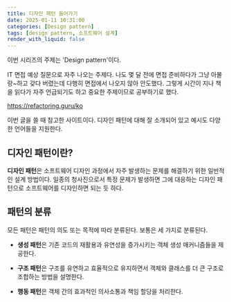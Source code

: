 ```yaml
---
title: 디자인 패턴 들어가기
date: 2025-01-11 10:31:00
categories: [Design pattern]
tags: [design pattern, 소프트웨어 설계]
render_with_liquid: false
---
```


이번 시리즈의 주제는 'Design pattern'이다.

IT 면접 예상 질문으로 자주 나오는 주제다. 나도 몇 달 전에 면접 준비하다가 그냥 아몰랑~하고 갖다 버렸는데 다행히 면접에서 나오지 않아
안도했다. 그렇게 시간이 지나 책을 읽다가 자주 언급되기도 하고 중요한 주제이므로 공부하기로 했다.

<https://refactoring.guru/ko>

이번 글을 쓸 때 참고한 사이트이다. 디자인 패턴에 대해 잘 소개되어 있고 예시도 다양한 언어들을 지원한다.

## 디자인 패턴이란?

**디자인 패턴**은 소프트웨어 디자인 과정에서 자주 발생하는 문제를 해결하기 위한 일반적인 설계 방법이다.
일종의 청사진으로서 특정 문제가 발생하면 그에 대응하는 디자인 패턴으로 소프트웨어를 디자인하면 되는 듯 하다. 

## 패턴의 분류

모든 패턴은 패턴의 의도 또는 목적에 따라 분류된다. 보통은 세 가지로 분류된다.

+ **생성 패턴**은 기존 코드의 재활용과 유연성을 증가시키는 객체 생성 매커니즘들을 제공한다.

+ **구조 패턴**은 구조를 유연하고 효율적으로 유지하면서 객체와 클래스를 더 큰 구조로 조합하는 방법을 설명한다.

+ **행동 패턴**은 객체 간의 효과적인 의사소통과 책임 할당을 처리한다.
